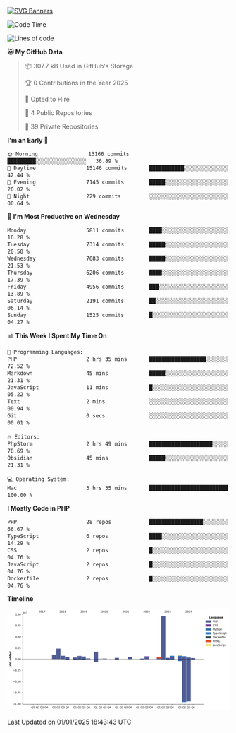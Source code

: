 [![SVG Banners](https://svg-banners.vercel.app/api?type=glitch&text1=Gere_Lajos%F0%9F%92%BB&width=800&height=400)](https://github.com/Akshay090/svg-banners)

<!--START_SECTION:waka-->
![Code Time](http://img.shields.io/badge/Code%20Time-2%2C043%20hrs%2020%20mins-blue)

![Lines of code](https://img.shields.io/badge/From%20Hello%20World%20I%27ve%20Written-21.9%20million%20lines%20of%20code-blue)

**🐱 My GitHub Data** 

> 📦 307.7 kB Used in GitHub's Storage 
 > 
> 🏆 0 Contributions in the Year 2025
 > 
> 💼 Opted to Hire
 > 
> 📜 4 Public Repositories 
 > 
> 🔑 39 Private Repositories 
 > 
**I'm an Early 🐤** 

```text
🌞 Morning                13166 commits       █████████░░░░░░░░░░░░░░░░   36.89 % 
🌆 Daytime                15146 commits       ███████████░░░░░░░░░░░░░░   42.44 % 
🌃 Evening                7145 commits        █████░░░░░░░░░░░░░░░░░░░░   20.02 % 
🌙 Night                  229 commits         ░░░░░░░░░░░░░░░░░░░░░░░░░   00.64 % 
```
📅 **I'm Most Productive on Wednesday** 

```text
Monday                   5811 commits        ████░░░░░░░░░░░░░░░░░░░░░   16.28 % 
Tuesday                  7314 commits        █████░░░░░░░░░░░░░░░░░░░░   20.50 % 
Wednesday                7683 commits        █████░░░░░░░░░░░░░░░░░░░░   21.53 % 
Thursday                 6206 commits        ████░░░░░░░░░░░░░░░░░░░░░   17.39 % 
Friday                   4956 commits        ███░░░░░░░░░░░░░░░░░░░░░░   13.89 % 
Saturday                 2191 commits        ██░░░░░░░░░░░░░░░░░░░░░░░   06.14 % 
Sunday                   1525 commits        █░░░░░░░░░░░░░░░░░░░░░░░░   04.27 % 
```


📊 **This Week I Spent My Time On** 

```text
💬 Programming Languages: 
PHP                      2 hrs 35 mins       ██████████████████░░░░░░░   72.52 % 
Markdown                 45 mins             █████░░░░░░░░░░░░░░░░░░░░   21.31 % 
JavaScript               11 mins             █░░░░░░░░░░░░░░░░░░░░░░░░   05.22 % 
Text                     2 mins              ░░░░░░░░░░░░░░░░░░░░░░░░░   00.94 % 
Git                      0 secs              ░░░░░░░░░░░░░░░░░░░░░░░░░   00.01 % 

🔥 Editors: 
PhpStorm                 2 hrs 49 mins       ████████████████████░░░░░   78.69 % 
Obsidian                 45 mins             █████░░░░░░░░░░░░░░░░░░░░   21.31 % 

💻 Operating System: 
Mac                      3 hrs 35 mins       █████████████████████████   100.00 % 
```

**I Mostly Code in PHP** 

```text
PHP                      28 repos            █████████████████░░░░░░░░   66.67 % 
TypeScript               6 repos             ████░░░░░░░░░░░░░░░░░░░░░   14.29 % 
CSS                      2 repos             █░░░░░░░░░░░░░░░░░░░░░░░░   04.76 % 
JavaScript               2 repos             █░░░░░░░░░░░░░░░░░░░░░░░░   04.76 % 
Dockerfile               2 repos             █░░░░░░░░░░░░░░░░░░░░░░░░   04.76 % 
```



**Timeline**

![Lines of Code chart](https://raw.githubusercontent.com/gere-lajos/gere-lajos/main/assets/bar_graph.png)


 Last Updated on 01/01/2025 18:43:43 UTC
<!--END_SECTION:waka-->
